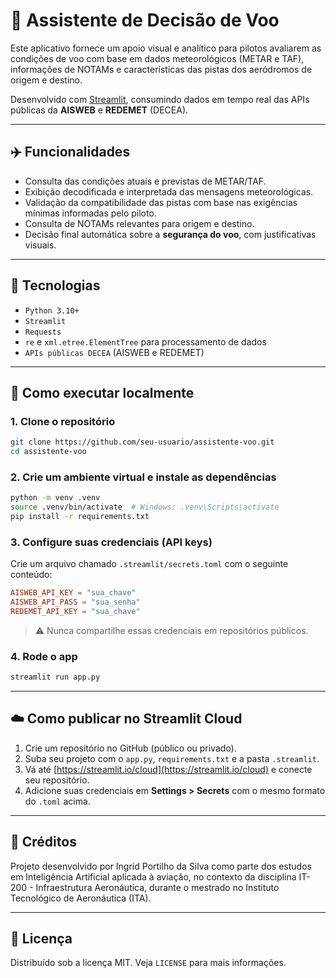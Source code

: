 # 🛫 Assistente de Decisão de Voo

Este aplicativo fornece um apoio visual e analítico para pilotos avaliarem as condições de voo com base em dados meteorológicos (METAR e TAF), informações de NOTAMs e características das pistas dos aeródromos de origem e destino.

Desenvolvido com [Streamlit](https://streamlit.io/), consumindo dados em tempo real das APIs públicas da **AISWEB** e **REDEMET** (DECEA).

---

## ✈️ Funcionalidades

- Consulta das condições atuais e previstas de METAR/TAF.
- Exibição decodificada e interpretada das mensagens meteorológicas.
- Validação da compatibilidade das pistas com base nas exigências mínimas informadas pelo piloto.
- Consulta de NOTAMs relevantes para origem e destino.
- Decisão final automática sobre a **segurança do voo**, com justificativas visuais.

---

## 🔧 Tecnologias

- `Python 3.10+`
- `Streamlit`
- `Requests`
- `re` e `xml.etree.ElementTree` para processamento de dados
- `APIs públicas DECEA` (AISWEB e REDEMET)

---

## 🚀 Como executar localmente

### 1. Clone o repositório

```bash
git clone https://github.com/seu-usuario/assistente-voo.git
cd assistente-voo
```

### 2. Crie um ambiente virtual e instale as dependências

```bash
python -m venv .venv
source .venv/bin/activate  # Windows: .venv\Scripts\activate
pip install -r requirements.txt
```

### 3. Configure suas credenciais (API keys)

Crie um arquivo chamado `.streamlit/secrets.toml` com o seguinte conteúdo:

```toml
AISWEB_API_KEY = "sua_chave"
AISWEB_API_PASS = "sua_senha"
REDEMET_API_KEY = "sua_chave"
```

> ⚠️ Nunca compartilhe essas credenciais em repositórios públicos.

### 4. Rode o app

```bash
streamlit run app.py
```

---

## ☁️ Como publicar no Streamlit Cloud

1. Crie um repositório no GitHub (público ou privado).
2. Suba seu projeto com o `app.py`, `requirements.txt` e a pasta `.streamlit`.
3. Vá até [https://streamlit.io/cloud](https://streamlit.io/cloud) e conecte seu repositório.
4. Adicione suas credenciais em **Settings > Secrets** com o mesmo formato do `.toml` acima.

---

## 🧠 Créditos

Projeto desenvolvido por Ingrid Portilho da Silva como parte dos estudos em Inteligência Artificial aplicada à aviação, no contexto da disciplina IT-200 - Infraestrutura Aeronáutica, durante o mestrado no Instituto Tecnológico de Aeronáutica (ITA).

---

## 📄 Licença

Distribuído sob a licença MIT. Veja `LICENSE` para mais informações.
